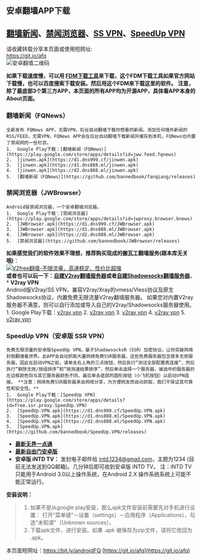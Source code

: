 ## 安卓翻墙APP下载

[翻墙新闻](#FQNews)、[禁闻浏览器](#JWBrowser)、[SS VPN](#v2vpn)、[SpeedUp VPN](#ssrvpn)
---------------------------------------------------------------------------

请收藏转载分享本页面或使用短网址:  
https://git.io/afq  
![安卓翻墙二维码](https://user-images.githubusercontent.com/4361923/71604745-0ca29f00-2b9f-11ea-9c16-680145d7699a.jpg)

**如果下载速度慢，可以用 [FDM下载工具](https://www.freedownloadmanager.org/zh/)来下载，这个FDM下载工具如果官方网站下载慢，也可以百度搜索下载安装。然后用这个FDM来下载这里的软件。** **注意，除了最底部3个第三方APP，本页面的所有APP均为开源APP，具体看APP本身的About页面。**

###   翻墙新闻（FQNews） 
    全新发布 FQNews APP，无需VPN，后台自动翻墙下载你想看的新闻。添加任何墙外新闻的RSS/FEED，无需VPN，FQNews APP会在后台自动翻墙下载新闻并缓存到本机，FQNews也内置了禁闻网的一些栏目。
    1.  Google Play下载：[翻墙新闻（FQNews）](https://play.google.com/store/apps/details?id=jww.feed.fqnews)
    2.  [jinwen.apk](https://d1.dns999.cf/jinwen.apk)
    3.  [jinwen.apk](https://d1.dns888.ml/jinwen.apk)
    4.  [jinwen.apk](https://d2.dns888.ml/jinwen.apk)
    5.  [翻墙新闻（FQNews）](https://github.com/bannedbook/fanqiang/releases)
### 禁闻浏览器（JWBrowser）
    Android版禁闻浏览器，一个安卓翻墙浏览器。
    1.  Google Play下载：[禁闻浏览器](https://play.google.com/store/apps/details?id=jwproxy.browser.bnews)
    2.  [JWBrowser.apk](https://d1.dns999.cf/JWBrowser.apk)
    3.  [JWBrowser.apk](https://d1.dns888.ml/JWBrowser.apk)
    4.  [JWBrowser.apk](https://d2.dns888.ml/JWBrowser.apk)
    5.  [禁闻浏览器](https://github.com/bannedbook/JWBrowser/releases)
**如果感觉我们的软件效果不理想，推荐购买现成的搬瓦工翻墙服务(跟本库无关哦)**：  
[![V2free翻墙-不限流量、高速稳定、性价比超强](https://raw.githubusercontent.com/bannedbook/fanqiang/master/v2ss/images/v2free.jpg)](https://github.com/bannedbook/fanqiang/wiki/V2ray%E6%9C%BA%E5%9C%BA)  
**或者也可以玩一下：[自建V2ray翻墙服务器](https://github.com/bannedbook/fanqiang/blob/master/v2ss/%E8%87%AA%E5%BB%BAV2ray%E6%9C%8D%E5%8A%A1%E5%99%A8%E7%AE%80%E6%98%8E%E6%95%99%E7%A8%8B.md)或者[自建Shadowsocks翻墙服务器](https://github.com/bannedbook/fanqiang/blob/master/v2ss/%E8%87%AA%E5%BB%BAShadowsocks%E6%9C%8D%E5%8A%A1%E5%99%A8%E7%AE%80%E6%98%8E%E6%95%99%E7%A8%8B.md)**。*   **V2ray VPN**  
    Android版V2ray/SS VPN，兼容V2ray/Xray的vmess/Vless协议及原生Shadowsocks协议，内置免费无限流量V2ray翻墙服务器。 如果您对内置V2ray服务器不满意，则可以自行添加或导入自己的V2ray/Shadowsocks服务器使用。
    1.  Google Play下载：[v2ray vpn](https://play.google.com/store/apps/details?id=free.v2ray.proxy.VPN)
    2.  [v2ray vpn](https://d1.dns999.cf/v2ray.vpn-universal-release.apk)
    3.  [v2ray vpn](https://d1.dns888.ml/v2ray.vpn-universal-release.apk)
    4.  [v2ray vpn](https://d2.dns888.ml/v2ray.vpn-universal-release.apk)
    5.  [v2ray vpn](https://github.com/bannedbook/v2ray.vpn/releases)
### SpeedUp VPN（安卓版 SSR VPN）
    免费无限流量的安卓版SpeedUp VPN，基于ShadowsocksR（SSR）加密协议，让你突破网络封锁翻墙看世界。此APP会自动抓取大量网络免费SSR服务器，这些免费服务器包含很多无效服务器，因此在启动VPN之前，请单击右上角的三点按钮，然后执行“测试全部配置真连接”，然后执行“删除无效/按组排序”和“按测速结果排序”，然后单击选择一个服务器，被选中的服务器的左边框颜色将与其它服务器颜色不同，最后单击底部的圆形按钮（小飞机按钮）以启动VPN连接。 **注意：网络免费SSR服务器来自网络分享，为方便网友而自动抓取，我们不保证其可靠性和安全性。**
    1.  Google Play下载：[SpeedUp VPN](https://play.google.com/store/apps/details?id=free.ssr.proxy.SpeedUp.VPN)
    2.  [SpeedUp.VPN.apk](https://d1.dns999.cf/SpeedUp.VPN.apk)
    3.  [SpeedUp.VPN.apk](https://d1.dns888.ml/SpeedUp.VPN.apk)
    4.  [SpeedUp.VPN.apk](https://d2.dns888.ml/SpeedUp.VPN.apk)
    5.  [SpeedUp.VPN.apk](https://github.com/bannedbook/SpeedUp.VPN/releases)
*   **[最新无界一点通](https://s3.amazonaws.com/wujie/um.apk)**
*   **[最新自由门安卓版](https://git.io/fgma)**
*   **安卓版 iNTD TV：** 发封电子邮件给 intd.1234@gmail.com，主题为1234 (目前无法发送到QQ邮箱)。几分钟后即可收到安卓版 iNTD TV。 注：iNTD TV只能用于Android 3.0以上操作系统，在Android 2.X 操作系统系统上可能不能正常运行。

**安装说明：**

> 1.  如果不是从google play安装，那么apk文件安装前需要先对手机进行设置： 打开“菜单键”－设置（settings）－应用程序（Applications），勾选"未知源"（Unknown sources）。
> 2.  下载apk文件，进行安装。如果 .apk 被保存为zip文件，请将它改回为 .apk。

本页面短网址：https://bit.ly/androidFQ [https://git.io/afq](https://git.io/afq)